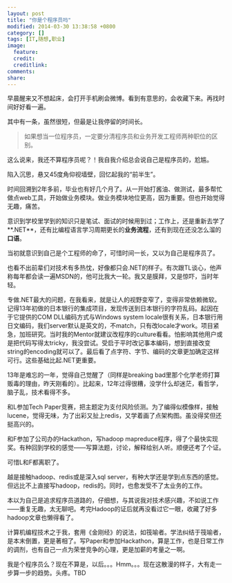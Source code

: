 ```yaml
---
layout: post
title: "你是个程序员吗"
modified: 2014-03-30 13:38:58 +0800
category: []
tags: [IT,随想,职业]
image:
  feature: 
  credit: 
  creditlink: 
comments: 
share: 
---
```


早晨醒来又不想起床，会打开手机刷会微博。看到有意思的，会收藏下来。再找时间好好看一遍。

其中有一条，虽然很短，但最是让我停留的时间长。

> 如果想当一位程序员，一定要分清程序员和业务开发工程师两种职位的区别。

这么说来，我还不算程序员呢？！我自我介绍总会说自己是程序员的，尬尴。

陷入沉思，悬又45度角仰视墙壁，回忆起我的“前半生”。

时间回溯到2年多前，毕业也有好几个月了。从一开始打酱油、做测试，最多帮忙做点web工具，开始做业务模块。做业务模块地位更高，因为重要。但也开始觉得无趣，痛苦。

意识到学校里学到的知识只是笔试、面试的时候用到过；工作上，还是重新去学了**.NET**，还有比编程语言学习周期更长的**业务流程**，还有到现在还没怎么溜的**口语**。

当初就意识到自己是个工程师的命了，可惜时间一长，又以为自己是程序员了。

也看不出前辈们对技术有多热忱，好像都只会.NET的样子。有次跟TL谈心，他声称每年都会读一遍MSDN的，他可比我大一轮。我又是膜拜，又是惊吓，当时年轻。

专做.NET最大的问题，在我看来，就是让人的视野变窄了，变得非常依赖微软。记得13年初做的日本银行的集成项目，发现传送到日本银行的字符乱码。起因在于它提供的COM DLL编码方式与Windows system locale很有关系，日本银行用日文编码，我们server默认是英文的，不match，只有改locale才work。项目紧急，加班研究。当时我的Mentor就建议改程序的culture看看。怕影响其他用户或是把代码写得太tricky，我没尝试。受启于平时改记事本编码，想到直接改变string的encoding就可以了。最后看了点字符、字节、编码的文章更加确定这样可行。这些基础比起.NET更重要。

13年是难忘的一年，觉得自己觉醒了（同样是breaking bad里那个化学老师打算贩毒的理由，昨天刚看的）。比起来，12年过得很糟，没学什么却迷茫，看哲学，脑子乱，技术看得不多。

和L参加Tech Paper竞赛，把主题定为支付风险侦测。为了编得似模像样，接触lucene，觉得无味，为了出彩又扯上redis，又学着画了点架构图。虽没得奖但还挺高兴的。

和F参加了公司办的Hackathon，写hadoop mapreduce程序，得了个最快实现奖。有种回到学校的感觉——写算法题，讨论，解释给别人听。顺便还考了个证。

可惜L和F都离职了。

越是接触hadoop、redis或是深入sql server，有种大学还是学到点东西的感觉。但远比不上直接写hadoop，redis的。同时，也愈发受不了太业务的工作。

本以为自己是追求程序员道路的，仔细想，与其说我对技术感兴趣，不如说工作——重复无趣，太无聊吧。考完Hadoop的证后就再没看过它一眼，收藏了好多hadoop文章也懒得看了。

计算机编程技术之于我，套用《金刚经》的说法，如筏喻者。学法纠结于筏喻者，是本末倒置，更是著相了。写Paper和参加Hackathon，算是工作，也是日常工作的调剂，也有自己一点为荣誉竞争的心理，更是加薪的考量之一啊。

我是个程序员么？现在不算是，以后。。。Hmm。。。现在这散漫的样子，大有走一步算一步的趋势。头疼。TBD